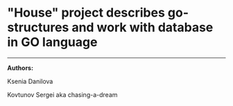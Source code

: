 # "House" project describes go-structures and work with database in GO language
_________
**Authors:**

Ksenia Danilova

Kovtunov Sergei aka chasing-a-dream
